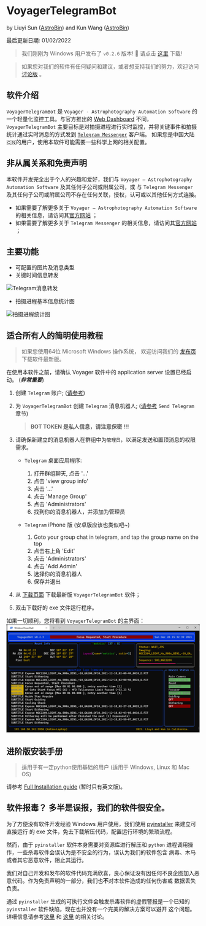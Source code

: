 # VoyagerTelegramBot

by Liuyi Sun ([AstroBin](https://www.astrobin.com/users/liuyisun/)) and Kun
Wang ([AstroBin](https://www.astrobin.com/users/bigpizza/))

最后更新日期: 01/02/2022

> 我们刚刚为 Windows 用户发布了 `v0.2.6` 版本! 🎉 请点击 [这里](https://github.com/sly9/VoyagerTelegramBot/releases/tag/0.2.6) 下载!

> 如果您对我们的软件有任何疑问和建议，或者想支持我们的努力，欢迎访问 [讨论版](https://github.com/sly9/VoyagerTelegramBot/discussions) 。

## 软件介绍

`VoyagerTelegramBot` 是 `Voyager - Astrophotography Automation Software` 的一个轻量化监控工具。与官方推出的
[Web Dashboard](https://www.starkeeper.it/wdashinfo/) 不同，
`VoyagerTelegramBot` 主要目标是对拍摄进程进行实时监控，并将关键事件和拍摄统计通过实时消息的方式发到 [`Telegram Messenger`](https://telegram.org/) 客户端。
如果您是中国大陆🇨🇳的用户，使用本软件可能需要一些科学上网的相关配置。

## 非从属关系和免责声明

本软件开发完全出于个人的兴趣和爱好，我们与 `Voyager – Astrophotography Automation Software` 及其任何子公司或附属公司，或 与 `Telegram Messenger`
及其任何子公司或附属公司不存在任何关联，授权，认可或以其他任何方式连接。

- 如果需要了解更多关于 `Voyager – Astrophotography Automation Software` 的相关信息，请访问其[官方网站](https://software.starkeeper.it/) ；
- 如果需要了解更多关于 `Telegram Messenger` 的相关信息，请访问其[官方网站](https://telegram.org/) ；

## 主要功能

- 可配置的图片及消息类型
- 关键时间信息转发

![Telegram消息转发](images/forwarded_messages_sample.png)

- 拍摄进程基本信息统计图

![拍摄进程统计图](images/target_report_sample.jpg)

## 适合所有人的简明使用教程

> 如果您使用64位 Microsoft Windows 操作系统，
> 欢迎访问我们的 [发布页](https://github.com/sly9/VoyagerTelegramBot/releases) 下载软件最新版。

在使用本软件之前，请确认 Voyager 软件中的 application server 设置已经启动。 (***非常重要***)

1. 创建 `Telegram` 账户; ([请参考](https://telegram.org/))
2. 为 `VoyagerTelegramBot` 创建 `Telegram` 消息机器人;
   ([请参考](https://forum.starkeeper.it/t/send-free-custom-telephone-notifications-to-your-telegram-from-voyager/1889)
   `Send Telegram` 章节)
   > **BOT TOKEN 是私人信息，请注意保密 !!!**
3. 请确保新建立的消息机器人在群组中为`管理员`，以满足发送和置顶消息的权限需求。

    - `Telegram` 桌面应用程序:

        1. 打开群组聊天, 点击 '...'
        2. 点击 'view group info'
        3. 点击 '...'
        4. 点击 'Manage Group'
        5. 点击 'Administrators'
        6. 找到你的消息机器人，并添加为管理员

    - `Telegram` iPhone 版 (安卓版应该也类似吧~)

        1. Goto your group chat in telegram, and tap the group name on the top
        2. 点击右上角 'Edit'
        3. 点击 'Administrators'
        4. 点击 'Add Admin'
        5. 选择你的消息机器人
        6. 保存并退出
4. 从 [下载页面](https://github.com/sly9/VoyagerTelegramBot/releases) 下载最新版 `VoyagerTelegramBot` 软件；
5. 双击下载好的 exe 文件运行程序。

如果一切顺利，您将看到 `VoyagerTelegramBot` 的主界面：
![VoyagerTelegramBot主界面](images/main_window.png)

## 进阶版安装手册

> 适用于有一定python使用基础的用户 (适用于 Windows, Linux 和 Mac OS)

请参考 [Full Installation guide](doc/full_installation.md) (暂时只有英文版)。

## 软件报毒？ 多半是误报，我们的软件很安全。

为了方便没有软件开发经验 Windows 用户使用，我们使用 [pyinstaller](https://github.com/pyinstaller/pyinstaller) 来建立可直接运行 的 exe
文件，免去下载解压代码，配置运行环境的繁琐流程。

然而，由于 `pyinstaller` 软件本身需要对资源库进行解压和 `python` 进程调用操作，一些杀毒软件会误认为是不安全的行为，误认为我们的软件包含 病毒、木马或者其它恶意软件，阻止其运行。

我们对自己开发和发布的软件代码充满欣喜，良心保证没有因任何不良企图加入恶意代码。作为免责声明的一部分，我们也**不**对本软件造成的任何伤害或 数据丢失负责。

通过 `pyinstaller` 生成的可执行文件会触发杀毒软件的虚假警报是一个已知的 `pyinstaller` 软件缺陷，现在也并没有一个完美的解决方案可以避开
这个问题。详细信息请参考[这里](https://github.com/pyinstaller/pyinstaller/issues/5932) 和
[这里](https://stackoverflow.com/questions/43777106/program-made-with-pyinstaller-now-seen-as-a-trojan-horse-by-avg)
的相关讨论。